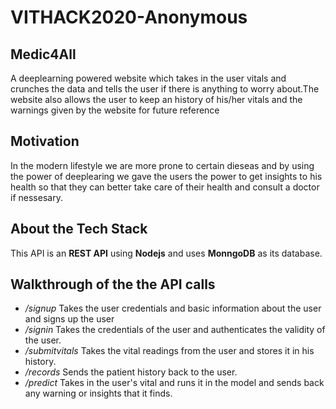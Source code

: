 # VITHACK2020-Anonymous
## Medic4All
A deeplearning powered website which takes in the user vitals and crunches the data and tells the user if there is anything to worry about.The website also allows the user to keep an history of his/her vitals and the warnings given by the website for future reference

## Motivation
In the modern lifestyle we are more prone to certain dieseas and by using the power of deeplearing we gave the users the power to get insights to his health so that they can better take care of their health and consult a doctor if nessesary.

## About the Tech Stack
This API is an **REST API** using **Nodejs** and uses **MonngoDB** as its database.

## Walkthrough of the the API calls
* */signup* Takes the user credentials and basic information about the user and signs up the user
* */signin* Takes the credentials of the user and authenticates the validity of the user.
* */submitvitals* Takes the vital readings from the user and stores it in his history.
* */records* Sends the patient history back to the user.
* */predict* Takes in the user's vital and runs it in the model and sends back any warning or insights that it finds.

